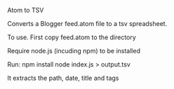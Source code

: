 Atom to TSV

Converts a Blogger feed.atom file to a tsv spreadsheet.

To use. First copy feed.atom to the directory

Require node.js (incuding npm) to be installed

Run:
npm install
node index.js > output.tsv

It extracts the path, date, title and tags

